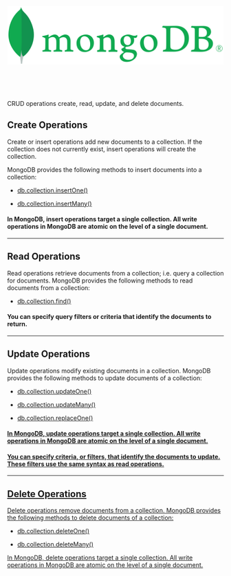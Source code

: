 <p align="center">
<img src="MongoDB/MongoDB1.svg" width="700">
</p>

<br/>
<br/>
<br/>

CRUD operations create, read, update, and delete documents.

## Create Operations
Create or insert operations add new documents to a collection. If the collection does not currently exist, insert operations will create the collection.

MongoDB provides the following methods to insert documents into a collection:

- <a href="https://github.com/soshubh/MongoDB/tree/main/Create"> db.collection.insertOne()</a>

- <a href="https://github.com/soshubh/MongoDB/blob/main/Create/insertOne.sh"> db.collection.insertMany() </a>

#### In MongoDB, insert operations target a single collection. All write operations in MongoDB are atomic on the level of a single document.


---
## Read Operations
Read operations retrieve documents from a collection; i.e. query a collection for documents. MongoDB provides the following methods to read documents from a collection:

- <a href="https://github.com/soshubh/MongoDB/blob/main/Read/find.sh"> db.collection.find() </a>

#### You can specify query filters or criteria that identify the documents to return.


---
## Update Operations
Update operations modify existing documents in a collection. MongoDB provides the following methods to update documents of a collection:

- <a href="https://github.com/soshubh/MongoDB/blob/main/Update/updateOne.sh"> db.collection.updateOne()

- <a href="https://github.com/soshubh/MongoDB/blob/main/Update/updateMany.sh"> db.collection.updateMany()

- <a href="https://github.com/soshubh/MongoDB/blob/main/Update/findOneAndReplace.sh"> db.collection.replaceOne()

#### In MongoDB, update operations target a single collection. All write operations in MongoDB are atomic on the level of a single document.

#### You can specify criteria, or filters, that identify the documents to update. These filters use the same syntax as read operations.

  
---
## Delete Operations
Delete operations remove documents from a collection. MongoDB provides the following methods to delete documents of a collection:

- <a href="https://github.com/soshubh/MongoDB/blob/main/Delete/deleteOne.sh"> db.collection.deleteOne()

- <a href="https://github.com/soshubh/MongoDB/blob/main/Delete/deleteMany.sh"> db.collection.deleteMany()

In MongoDB, delete operations target a single collection. All write operations in MongoDB are atomic on the level of a single document.
